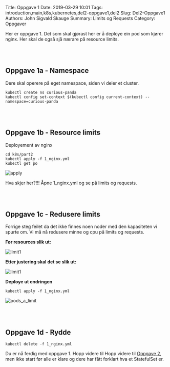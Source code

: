 Title: Oppgave 1
Date: 2019-03-29 10:01
Tags: introduction,main,k8s,kubernetes,del2-oppgave1,del2
Slug: Del2-Oppgave1
Authors: John Sigvald Skauge
Summary: Limits og Requests
Category: Oppgaver

Her er oppgave 1. Det som skal gjørast her er å deploye ein pod som kjører nginx. Her skal de også sjå nærare på resource limits.

<br />
<br />

## Oppgave 1a - Namespace
Dere skal operere på eget namespace, siden vi deler et cluster.

```
kubectl create ns curious-panda
kubectl config set-context $(kubectl config current-context) --namespace=curious-panda
```

<br />
<br />

## Oppgave 1b - Resource limits 
Deployement av nginx 

```
cd k8s/part2
kubectl apply -f 1_nginx.yml
kubectl get po
```
![apply]({static}/images/part2/task1/2_get_pod.png)

Hva skjer her?!!! Åpne 1_nginx.yml og se på limits og requests.

<br />
<br />


## Oppgave 1c - Redusere limits

Forrige steg feilet da det ikke finnes noen noder med den kapasiteten vi spurte om. Vi må nå redusere minne og cpu på limits og requests.

**Før resources slik ut:**

![limit1]({static}/images/part2/task1/5_limits_orig.png)


**Etter justering skal det se slik ut:**

![limit1]({static}/images/part2/task1/6_limits_adjust.png)

**Deploye ut endringen**
```
kubectl apply -f 1_nginx.yml
```
![pods_a_limit]({static}/images/part2/task1/7_get_po.png)

<br />
<br />

## Oppgave 1d - Rydde

```
kubectl delete -f 1_nginx.yml
```

Du er nå ferdig med oppgave 1. Hopp videre til Hopp videre til [Oppgave 2]({filename}/part2/task2.md), men ikke start før alle er klare og dere har fått forklart hva et StatefulSet er.